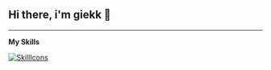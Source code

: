 ## Hi there, i'm giekk 👋

---

**My Skills**

[![SkillIcons](https://skillicons.dev/icons?i=c,cpp,py,qt,php,mysql,java,abap&perline=4)](https://skillicons.dev)<br/>


<!--
**giekk/giekk** is a ✨ _special_ ✨ repository because its `README.md` (this file) appears on your GitHub profile.

Here are some ideas to get you started:

- 🔭 I’m currently working on ...
- 🌱 I’m currently learning ...
- 👯 I’m looking to collaborate on ...
- 🤔 I’m looking for help with ...
- 💬 Ask me about ...
- 📫 How to reach me: ...
- 😄 Pronouns: ...
- ⚡ Fun fact: ...
-->
